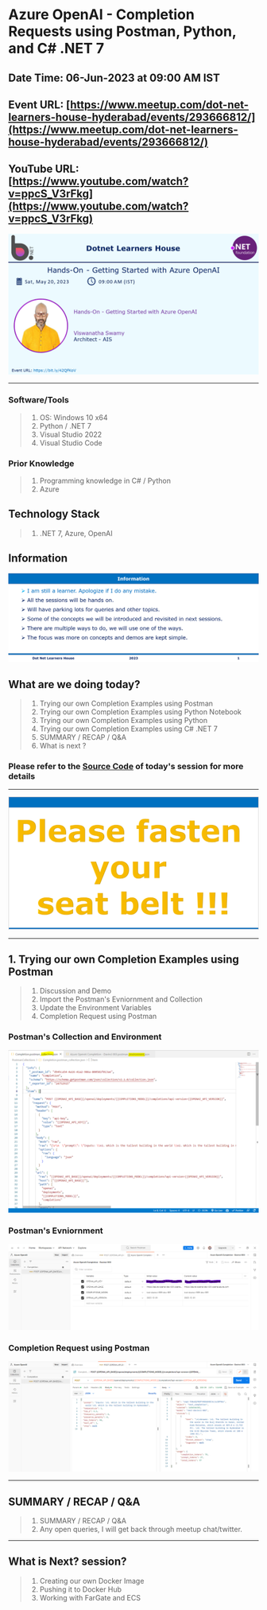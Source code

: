 # Azure OpenAI - Completion Requests using Postman, Python, and C# .NET 7

## Date Time: 06-Jun-2023 at 09:00 AM IST

## Event URL: [https://www.meetup.com/dot-net-learners-house-hyderabad/events/293666812/](https://www.meetup.com/dot-net-learners-house-hyderabad/events/293666812/)

## YouTube URL: [https://www.youtube.com/watch?v=ppcS_V3rFkg](https://www.youtube.com/watch?v=ppcS_V3rFkg)

![Viswanatha Swamy P K |150x150](./Documentation/Images/ViswanathaSwamyPK.PNG)

---

### Software/Tools

> 1. OS: Windows 10 x64
> 1. Python / .NET 7
> 1. Visual Studio 2022
> 1. Visual Studio Code

### Prior Knowledge

> 1. Programming knowledge in C# / Python
> 1. Azure

## Technology Stack

> 1. .NET 7, Azure, OpenAI

## Information

![Information | 100x100](./Documentation/Images/Information.PNG)

## What are we doing today?

> 1. Trying our own Completion Examples using Postman
> 1. Trying our own Completion Examples using Python Notebook
> 1. Trying our own Completion Examples using Python
> 1. Trying our own Completion Examples using C# .NET 7
> 1. SUMMARY / RECAP / Q&A
> 1. What is next ?

### Please refer to the [**Source Code**](https://github.com/vishipayyallore/speaker-series-2023/tree/main/AzureOpenAI) of today's session for more details

---

![Information | 100x100](./Documentation/Images/SeatBelt.PNG)

---

## 1. Trying our own Completion Examples using Postman

> 1. Discussion and Demo
> 1. Import the Postman's Evniornment and Collection
> 1. Update the Environment Variables
> 1. Completion Request using Postman

### Postman's Collection and Environment

![Postman's Evniornment| 100x100](./Documentation/Images/Postman_Collection_Environment.PNG)

### Postman's Evniornment

![Postman's Evniornment| 100x100](./Documentation/Images/Environments_In_Postman.PNG)

### Completion Request using Postman

![Completion Request using Postman| 100x100](./Documentation/Images/Completion_Request_using_Postman.PNG)

---

## SUMMARY / RECAP / Q&A

> 1. SUMMARY / RECAP / Q&A
> 2. Any open queries, I will get back through meetup chat/twitter.

---

## What is Next? session?

> 1. Creating our own Docker Image
> 1. Pushing it to Docker Hub
> 1. Working with FarGate and ECS
